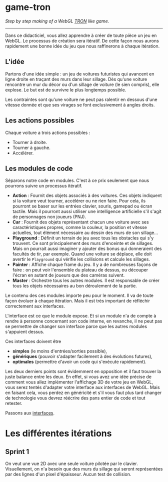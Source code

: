 # game-tron
_Step by step making of a WebGL [TRON](https://fr.wikipedia.org/wiki/Tron) like game._

----

Dans ce didacticiel, vous allez apprendre à créer de toute pièce un jeu en WebGL.
Le processus de création sera itératif. De cette façon nous aurons rapidement
une bonne idée du jeu que nous raffinerons à chaque itération.

## L'idée

Partons d'une idée simple : un jeu de voitures futuristes qui avancent en ligne
droite en traçant des murs dans leur sillage.
Dès qu'une voiture rencontre un mur du décor ou d'un sillage de voiture (le sien
compris), elle explose. Le but est de survivre le plus longtemps possible.

Les contraintes sont qu'une voiture ne peut pas ralentir en dessous d'une vitesse
donnée et que ses virages se font exclusivement à angles droits.

## Les actions possibles

Chaque voiture a trois actions possibles :
* Tourner à droite.
* Tourner à gauche.
* Accélérer.

## Les modules de code

Séparons notre code en modules. C'est à ce prix seulement que nous pourrons suivre
un processus itératif.

* __Action__ : Fournit des objets associés à des voitures. Ces objets indiquent
si la voiture veut tourner, accélérer ou ne rien faire. Pour cela, ils pourront
se baser sur les entrées clavier, souris, gamepad ou écran tactile. Mais il pourront
aussi utiliser une intelligence artificielle s'il s'agit de personnages non joueurs (PNJ).
* __Car__ : Fournit des objets représentant chacun une voiture avec ses caractéristiques propres, comme la couleur, la position et vitesse actuelles,
tout élément nécessaire au dessin des murs de son sillage...
* __Playground__ : Définit un terrain de jeu avec tous les obstacles qui s'y trouvent.
Ce sont principalement des murs d'enceinte et de sillages. Mais on pourrait aussi
imaginer y ajouter des bonus qui donneraient des facultés de tir, par exemple.
Quand une voiture se déplace, elle doit avertir le `Playground` qui vérifie les
collisions et calcule les sillages.
* __Painter__ : Affiche chaque frame du jeu. Il y a de nombreuses façons de faire :
on peut voir l'ensemble du plateau de dessus, ou découper l'écran en autant de joueurs
que des caméras suivent.
* __Master__ : Orchestre tous les autres modules.
Il est responsable de créer tous les objets nécessaires au bon déroulement de la partie.

Le contenu des ces modules importe peu pour le moment. Il va de toute façon évoluer
à chaque itération. Mais il est très important de réfléchir correctement aux interfaces.

L'interface est ce que le module expose. Et si un module n'a de compte à rendre
à personne concernant son code interne, en revanche, il ne peut pas se permettre
de changer son interface parce que les autres modules s'appuient dessus.

Ces interfaces doivent être
* __simples__ (le moins d'entrées/sorties possible),
* __génériques__ (pouvoir s'adapter facilement à des évolutions futures),
* __optimales__ (permettre d'avoir un code qui s'exécute rapidement).

Les deux derniers points sont évidemment en opposition et il faut trouver la juste
balance entre les deux. En effet, si vous avez une idée précise de comment vous
allez implémenter l'affichage 3D de votre jeu en WebGL, vous serez tentés d'adapter
votre interface aux interfaces de WebGL. Mais en faisant cela, vous perdez en
généricité et s'il vous faut plus tard changer de technologie vous devrez réécrire
des pans entier de code et tout retester.

Passons aux [interfaces](md/interfaces.md).

# Les différentes itérations

## Sprint 1

On veut une vue 2D avec une seule voiture pilotée par le clavier. Visuellement, on n'a besoin que des murs du sillage qui seront représentées par des lignes d'un pixel d'épaisseur. Aucun test de collision.
